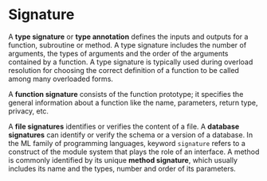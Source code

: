 # Signature

A **type signature** or **type annotation** defines the inputs and outputs for a function, subroutine or method. A type signature includes the number of arguments, the types of arguments and the order of the arguments contained by a function. A type signature is typically used during overload resolution for choosing the correct definition of a function to be called among many overloaded forms.

A **function signature** consists of the function prototype; it specifies the general information about a function like the name, parameters, return type, privacy, etc.

A **file signatures** identifies or verifies the content of a file. A **database signatures** can identify or verify the schema or a version of a database. In the ML family of programming languages, keyword `signature` refers to a construct of the module system that plays the role of an interface. A method is commonly identified by its unique **method signature**, which usually includes its name and the types, number and order of its parameters.
